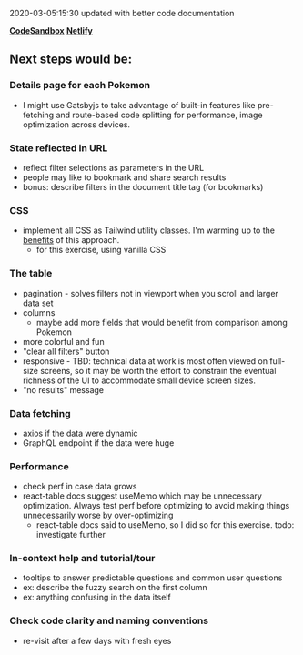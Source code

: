 
2020-03-05:15:30 updated with better code documentation

[**CodeSandbox**](https://codesandbox.io/s/github/mcdevv/data-display-challenge)
[**Netlify**](https://peaceful-kepler-6d4a4f.netlify.com/)

## Next steps would be:

### Details page for each Pokemon
* I might use Gatsbyjs to take advantage of built-in features like pre-fetching and route-based code splitting for performance, image optimization across devices.

### State reflected in URL
* reflect filter selections as parameters in the URL
* people may like to bookmark and share search results
* bonus: describe filters in the document title tag (for bookmarks)

### CSS
* implement all CSS as Tailwind utility classes. I'm warming up to the [benefits](https://tailwindcss.com/docs/utility-first) of this approach.
  * for this exercise, using vanilla CSS 

### The table
* pagination - solves filters not in viewport when you scroll and larger data set
* columns
  * maybe add more fields that would benefit from comparison among Pokemon
* more colorful and fun
* "clear all filters" button
* responsive - TBD: technical data at work is most often viewed on full-size screens, so it may be worth the effort to constrain the eventual richness of the UI to accommodate small device screen sizes.
* "no results" message

### Data fetching
* axios if the data were dynamic
* GraphQL endpoint if the data were huge

### Performance
* check perf in case data grows
* react-table docs suggest useMemo which may be unnecessary optimization. Always test perf before optimizing to avoid making things unnecessarily worse by over-optimizing
  * react-table docs said to useMemo, so I did so for this exercise. todo: investigate further

### In-context help and tutorial/tour
* tooltips to answer predictable questions and common user questions
* ex: describe the fuzzy search on the first column
* ex: anything confusing in the data itself

### Check code clarity and naming conventions
* re-visit after a few days with fresh eyes

